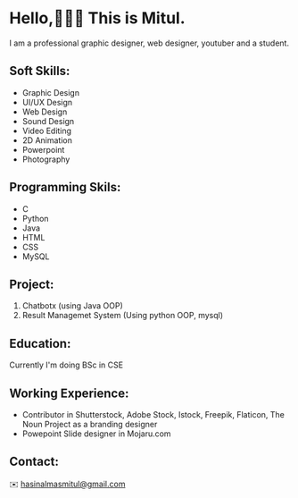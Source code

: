 # Hello,🙋🏻‍♀️ This is Mitul.
I am a professional graphic designer, web designer, youtuber and a student.

## Soft Skills:
- Graphic Design
- UI/UX Design
- Web Design
- Sound Design
- Video Editing
- 2D Animation
- Powerpoint
- Photography

## Programming Skils:
- C
- Python
- Java
- HTML
- CSS
- MySQL

## Project:
1. Chatbotx (using Java OOP)
2. Result Managemet System (Using python OOP, mysql)

## Education:
Currently I'm doing BSc in CSE

## Working Experience:
- Contributor in Shutterstock, Adobe Stock, Istock, Freepik, Flaticon, The Noun Project as a branding designer
- Powepoint Slide designer in Mojaru.com


## Contact:
✉️ hasinalmasmitul@gmail.com

   
